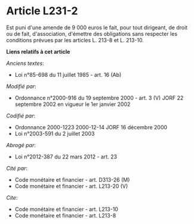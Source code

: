 # Article L231-2

Est puni d'une amende de 9 000 euros le fait, pour tout dirigeant, de droit ou de fait, d'association, d'émettre des
obligations sans respecter les conditions prévues par les articles L. 213-8 et L. 213-10.

**Liens relatifs à cet article**

_Anciens textes_:

  - Loi n°85-698 du 11 juillet 1985 - art. 16 (Ab)

_Modifié par_:

  - Ordonnance n°2000-916 du 19 septembre 2000 - art. 3 (V) JORF 22 septembre 2002 en vigueur le 1er janvier 2002

_Codifié par_:

  - Ordonnance 2000-1223 2000-12-14 JORF 16 décembre 2000
  - Loi n°2003-591 du 2 juillet 2003

_Abrogé par_:

  - Loi n°2012-387 du 22 mars 2012 - art. 23

_Cité par_:

  - Code monétaire et financier - art. D313-26 (M)
  - Code monétaire et financier - art. L213-20 (V)

_Cite_:

  - Code monétaire et financier - art. L213-10
  - Code monétaire et financier - art. L213-8
